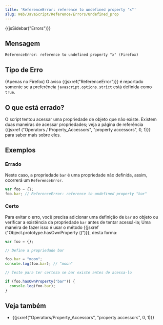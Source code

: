 ```yaml
---
title: 'ReferenceError: reference to undefined property "x"'
slug: Web/JavaScript/Reference/Errors/Undefined_prop
---
```


{{jsSidebar("Errors")}}

## Mensagem

```
ReferenceError: reference to undefined property "x" (Firefox)
```

## Tipo de Erro

(Apenas no Firefox) O aviso {{jsxref("ReferenceError")}} é reportado somente se a preferência `javascript.options.strict` está definida como `true`.

## O que está errado?

O script tentou acessar uma propriedade de objeto que não existe. Existem duas maneiras de acessar propriedades; veja a página de referência {{jsxref ("Operators / Property_Accessors", "property accessors", 0, 1)}} para saber mais sobre eles.

## Exemplos

### Errado

Neste caso, a propriedade `bar` é uma propriedade não definida, assim, ocorrerá um `ReferenceError`.

```js example-bad
var foo = {};
foo.bar; // ReferenceError: reference to undefined property "bar"
```

### Certo

Para evitar o erro, você precisa adicionar uma definição de `bar` ao objeto ou verificar a existência da propriedade `bar` antes de tentar acessá-la; Uma maneira de fazer isso é usar o método {{jsxref ("Object.prototype.hasOwnProperty ()")}}, desta forma:

```js example-good
var foo = {};

// Define a propriedade bar

foo.bar = "moon";
console.log(foo.bar); // "moon"

// Teste para ter certeza se bar existe antes de acessa-lo

if (foo.hasOwnProperty("bar")) {
  console.log(foo.bar);
}
```

## Veja também

- {{jsxref("Operators/Property_Accessors", "property accessors", 0, 1)}}
